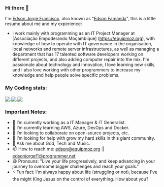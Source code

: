### Hi there 👋

I'm [Edson Jorge Francisco](https://equipmoz.org/team/edson-francisco), also known as "[Edson Famanda](https://facebook.com/edsonjorgef1)", this is a little resume about me and my experience:

- I work mainly with programming as an IT Project Manager at [Associação Empoderando Moçambique] (https://equipmoz.org), with knowledge of how to operate with IT governance in the organisation, local networks and remote server infrastructures, as well as managing a department that has 17 talented software developers working on different projects, and also adding computer repair into the mix. I'm passionate about technology and innovation, I love learning new skills, and I also love working with other programmers to increase my knowledge and help people solve specific problems.

<!-- ### My Accounts:
[<img src='https://cdn.jsdelivr.net/npm/simple-icons@3.0.1/icons/linkedin.svg' alt='linkedin' height='20'>](https://www.linkedin.com/in/edsonjorgef1/)
[<img src='https://cdn.jsdelivr.net/npm/simple-icons@3.0.1/icons/instagram.svg' alt='instagram' height='20'>](https://www.instagram.com/famanda_ejf1/)
[<img src='https://cdn.jsdelivr.net/npm/simple-icons@3.0.1/icons/facebook.svg' alt='website' height='20'>](https://www.facebook.com/edsonjorgef1)
[<img src="https://cdn.jsdelivr.net/npm/simple-icons@3.0.1/icons/docker.svg" alt="docker" height='20'>](https://hub.docker.com/u/edsonjorgef1)
[<img src="https://cdn.jsdelivr.net/npm/simple-icons@3.0.1/icons/paypal.svg alt="paypal" height='20'>](https://paypal.me)
[<img src='https://cdn.jsdelivr.net/npm/simple-icons@3.0.1/icons/twitter.svg' alt='twitter' height='20'>](https://twitter.com/skull_boy00)  -->

### My Coding stats:
  <a href="https://wakatime.com/@Edsonjorgef1">
    <img align="center" src="[https://wakatime.com/share/@edsonjorgef1/07bee99f-a052-4a8c-8b6d-4a1d69b45680.png"/>
  </a>
  <a href="https://wakatime.com/@Edsonjorgef1">
    <img align="center" src="https://wakatime.com/share/@edsonjorgef1/07bee99f-a052-4a8c-8b6d-4a1d69b45680.png"/> 
  </a>
  <a href="https://wakatime.com/@Edsonjorgef1">
    <img align="center" src="https://wakatime.com/share/@edsonjorgef1/9a0a8bee-f42d-4cd0-b99b-aa72dedc4e29.png" />
  </a>
  
<!--<a href="https://github.com/Edsonjorgef1">
  <img align="center" src="https://github-readme-stats.vercel.app/api/top-langs/?username=Edsonjorgef1&hide=java,Ruby&title_color=ffffff&text_color=c9cacc&icon_color=2bbc8a&bg_color=1d1f21"
   />
</a>
<a href="https://github.com/Edsonjorgef1">
  <img align="center" src="https://github-readme-stats.vercel.app/api?username=Edsonjorgef1&show_icons=true&line_height=27&count_private=true&title_color=ffffff&text_color=c9cacc&icon_color=2bbc8a&bg_color=1d1f21" alt="Edsonjorgef1's GitHub Stats" />
</a> -->

### Important Notes:

- 🔭 I’m currently working as a IT Manager & IT Generalist.
- 🌱 I’m currently learning AWS, Azure, DevOps and Docker.
- 👯 I’m looking to collaborate on open-source projects, etc.
- 🤔 I’m looking for help with grow my hard skills in this giant community.
- 💬 Ask me about God, Tech and Music.
- 📫 How to reach me: edson@equipmoz.org || edsonjorgef1@programmer.net
- 😄 Pronouns: "Live your life progressively, and keep advancing in your journey to overcome bigger challenges and reach your goals."
- ⚡ Fun fact: I'm always happy about life (struggling or not), because I've the might King Jesus on the control of everything. How about you?
